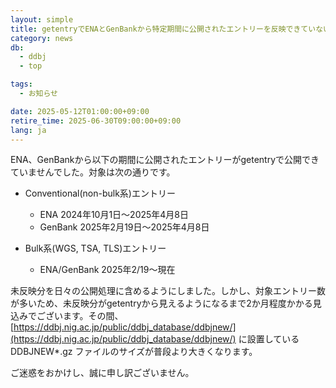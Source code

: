 ```yaml
---
layout: simple
title: getentryでENAとGenBankから特定期間に公開されたエントリーを反映できていない
category: news
db:
  - ddbj
  - top

tags:
  - お知らせ

date: 2025-05-12T01:00:00+09:00
retire_time: 2025-06-30T09:00:00+09:00
lang: ja
---
```


ENA、GenBankから以下の期間に公開されたエントリーがgetentryで公開できていませんでした。対象は次の通りです。

- Conventional(non-bulk系)エントリー
    - ENA 2024年10月1日～2025年4月8日
    - GenBank 2025年2月19日～2025年4月8日

- Bulk系(WGS, TSA, TLS)エントリー
    - ENA/GenBank 2025年2/19～現在

未反映分を日々の公開処理に含めるようにしました。しかし、対象エントリー数が多いため、未反映分がgetentryから見えるようになるまで2か月程度かかる見込みでございます。その間、[https://ddbj.nig.ac.jp/public/ddbj_database/ddbjnew/](https://ddbj.nig.ac.jp/public/ddbj_database/ddbjnew/) に設置している 	DDBJNEW*.gz	ファイルのサイズが普段より大きくなります。

ご迷惑をおかけし、誠に申し訳ございません。
